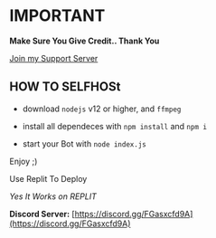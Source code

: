 # **IMPORTANT**

**Make Sure You Give Credit.. Thank You**

[Join my Support Server](https://discord.gg/FGasxcfd9A)

## HOW TO SELFHOSt

- download `nodejs` v12 or higher, and `ffmpeg`

- install all dependeces with `npm install` and `npm i `

- start your Bot with `node index.js`

Enjoy ;)

Use Replit To Deploy 

*Yes It Works on REPLIT*

**Discord Server:**
[https://discord.gg/FGasxcfd9A](https://discord.gg/FGasxcfd9A)


